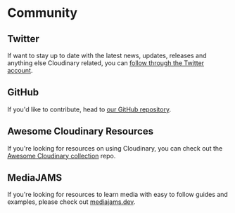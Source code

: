 # Community

## Twitter

If want to stay up to date with the latest news, updates, releases and anything else Cloudinary related, you can [follow through the Twitter account](https://twitter.com/cloudinary).


## GitHub

If you'd like to contribute, head to [our GitHub repository](https://github.com/cloudinary-labs/cloudinary-laravel).

## Awesome Cloudinary Resources

If you're looking for resources on using Cloudinary, you can check out the [Awesome Cloudinary collection](https://github.com/Developerayo/awesome-cloudinary) repo.


## MediaJAMS

If you're looking for resources to learn media with easy to follow guides and examples, please check out [mediajams.dev](https://mediajams.dev).
